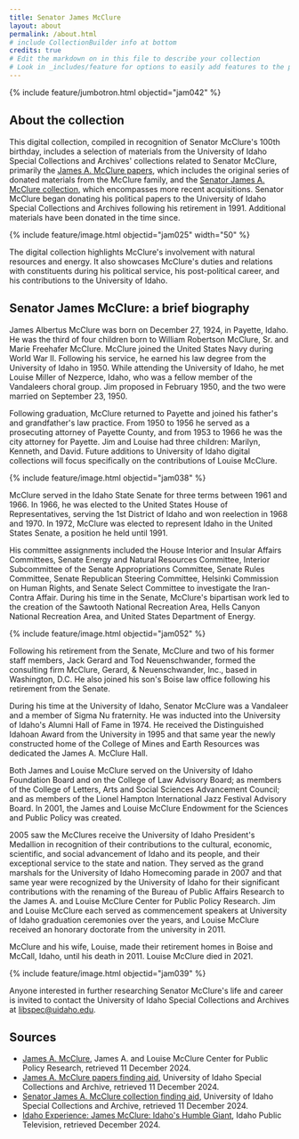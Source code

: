 ```yaml
---
title: Senator James McClure
layout: about
permalink: /about.html
# include CollectionBuilder info at bottom
credits: true
# Edit the markdown on in this file to describe your collection
# Look in _includes/feature for options to easily add features to the page
---
```

{% include feature/jumbotron.html objectid="jam042" %}

## About the collection

This digital collection, compiled in recognition of Senator McClure's 100th birthday, includes a selection of materials from the University of Idaho Special Collections and Archives' collections related to Senator McClure, primarily the <a href="https://archiveswest.orbiscascade.org/ark:80444/xv95388">James A. McClure papers</a>, which includes the original series of donated materials from the McClure family, and the <a href="https://archiveswest.orbiscascade.org/ark:80444/xv927544">Senator James A. McClure collection</a>, which encompasses more recent acquisitions. Senator McClure began donating his political papers to the University of Idaho Special Collections and Archives following his retirement in 1991. Additional materials have been donated in the time since. 

{% include feature/image.html objectid="jam025" width="50" %}

The digital collection highlights McClure's involvement with natural resources and energy. It also showcases McClure's duties and relations with constituents during his political service, his post-political career, and his contributions to the University of Idaho.  

## Senator James McClure: a brief biography

James Albertus McClure was born on December 27, 1924, in Payette, Idaho. He was the third of four children born to William Robertson McClure, Sr. and Marie Freehafer McClure. McClure joined the United States Navy during World War II. Following his service, he earned his law degree from the University of Idaho in 1950. While attending the University of Idaho, he met Louise Miller of Nezperce, Idaho, who was a fellow member of the Vandaleers choral group. Jim proposed in February 1950, and the two were married on September 23, 1950. 

Following graduation, McClure returned to Payette and joined his father's and grandfather's law practice. From 1950 to 1956 he served as a prosecuting attorney of Payette County, and from 1953 to 1966 he was the city attorney for Payette. Jim and Louise had three children: Marilyn, Kenneth, and David. Future additions to University of Idaho digital collections will focus specifically on the contributions of Louise McClure.

{% include feature/image.html objectid="jam038" %}

McClure served in the Idaho State Senate for three terms between 1961 and 1966. In 1966, he was elected to the United States House of Representatives, serving the 1st District of Idaho and won reelection in 1968 and 1970. In 1972, McClure was elected to represent Idaho in the United States Senate, a position he held until 1991. 

His committee assignments included the House Interior and Insular Affairs Committees, Senate Energy and Natural Resources Committee, Interior Subcommittee of the Senate Appropriations Committee, Senate Rules Committee, Senate Republican Steering Committee, Helsinki Commission on Human Rights, and Senate Select Committee to investigate the Iran-Contra Affair. During his time in the Senate, McClure's bipartisan work led to the creation of the Sawtooth National Recreation Area, Hells Canyon National Recreation Area, and United States Department of Energy.

{% include feature/image.html objectid="jam052" %}

Following his retirement from the Senate, McClure and two of his former staff members, Jack Gerard and Tod Neuenschwander, formed the consulting firm McClure, Gerard, & Neuenschwander, Inc., based in Washington, D.C. He also joined his son's Boise law office following his retirement from the Senate.

During his time at the University of Idaho, Senator McClure was a Vandaleer and a member of Sigma Nu fraternity. He was inducted into the University of Idaho's Alumni Hall of Fame in 1974. He received the Distinguished Idahoan Award from the University in 1995 and that same year the newly constructed home of the College of Mines and Earth Resources was dedicated the James A. McClure Hall.  

Both James and Louise McClure served on the University of Idaho Foundation Board and on the College of Law Advisory Board; as members of the College of Letters, Arts and Social Sciences Advancement Council; and as members of the Lionel Hampton International Jazz Festival Advisory Board. In 2001, the James and Louise McClure Endowment for the Sciences and Public Policy was created. 

2005 saw the McClures receive the University of Idaho President's Medallion in recognition of their contributions to the cultural, economic, scientific, and social advancement of Idaho and its people, and their exceptional service to the state and nation. They served as the grand marshals for the University of Idaho Homecoming parade in 2007 and that same year were recognized by the University of Idaho for their significant contributions with the renaming of the Bureau of Public Affairs Research to the James A. and Louise McClure Center for Public Policy Research. Jim and Louise McClure each served as commencement speakers at University of Idaho graduation ceremonies over the years, and Louise McClure received an honorary doctorate from the university in 2011.

McClure and his wife, Louise, made their retirement homes in Boise and McCall, Idaho, until his death in 2011. Louise McClure died in 2021.  

{% include feature/image.html objectid="jam039" %}

Anyone interested in further researching Senator McClure's life and career is invited to contact the University of Idaho Special Collections and Archives at <libspec@uidaho.edu>. 

## Sources

- [James A. McClure](https://perma.cc/5XZZ-4LZW), James A. and Louise McClure Center for Public Policy Research, retrieved 11 December 2024.
- [James A. McClure papers finding aid](https://archiveswest.orbiscascade.org/ark:80444/xv95388), University of Idaho Special Collections and Archive, retrieved 11 December 2024.
- [Senator James A. McClure collection finding aid](https://archiveswest.orbiscascade.org/ark:80444/xv927544), University of Idaho Special Collections and Archive, retrieved 11 December 2024.
- [Idaho Experience: James McClure: Idaho's Humble Giant]( https://video.idahoptv.org/video/james-mcclure-idahos-humble-giant-tsffaq/), Idaho Public Television, retrieved December 2024.

